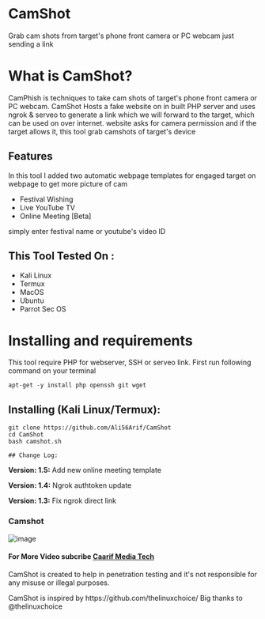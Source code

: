 # CamShot
Grab cam shots from target's phone front camera or PC webcam just sending a link

# What is CamShot?
<p>CamPhish is techniques to take cam shots of target's phone front camera or PC webcam. CamShot Hosts a fake website on in built PHP server and uses ngrok & serveo to generate a link which we will forward to the target, which can be used on over internet. website asks for camera permission and if the target allows it, this tool grab camshots of target's device</p>

## Features
<p>In this tool I added two automatic webpage templates for engaged target on webpage to get more picture of cam</p>
<ul>
  <li>Festival Wishing</li>
  <li>Live YouTube TV</li>
   <li>Online Meeting [Beta]</li>
</ul>
<p>simply enter festival name or youtube's video ID</p>

## This Tool Tested On :
<ul>
  <li>Kali Linux</li>
  <li>Termux</li>
  <li>MacOS</li>
  <li>Ubuntu</li>
  <li>Parrot Sec OS</li>
</ul>

# Installing and requirements
<p>This tool require PHP for webserver, SSH or serveo link. First run following command on your terminal</p>

```
apt-get -y install php openssh git wget
```

## Installing (Kali Linux/Termux):

```
git clone https://github.com/Ali56Arif/CamShot
cd CamShot
bash camshot.sh
```
```
## Change Log:
```
<p><b>Version: 1.5:</b> Add new online meeting template</p>
<p><b>Version: 1.4:</b> Ngrok authtoken update</p>
<p><b>Version: 1.3:</b> Fix ngrok direct link</p>

### Camshot
![image](https://user-images.githubusercontent.com/79138028/216158972-35c44302-08d3-4989-9dbd-0e0c38cc2c87.png)

#### For More Video subcribe <a href="http://youtube.com/caarifmediatech">Caarif Media Tech</a>
<p>CamShot is created to help in penetration testing and it's not responsible for any misuse or illegal purposes.</p>
<p>CamShot is inspired by https://github.com/thelinuxchoice/ Big thanks to @thelinuxchoice</p>
